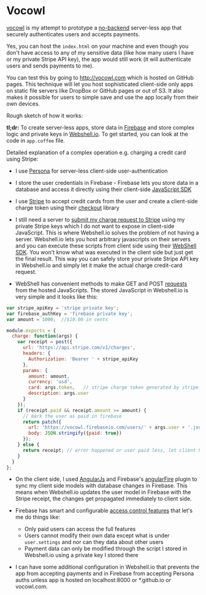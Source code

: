 Vocowl
======

[vocowl](http://vocowl.com) is my attempt to prototype a [no-backend](http://nobackend.org) server-less app that securely authenticates users and accepts payments. 

Yes, you can host the `index.html` on your machine and even though you don't have access to any of my sensitive data (like how many users I have or my private Stripe API key), the app would still work (it will authenticate users and sends payments to me).

You can test this by going to <http://vocowl.com> which is hosted on GitHub pages. This technique will let you host sophisticated client-side only apps on static file servers like DropBox or GitHub pages or out of S3. It also makes it possible for users to simple save and use the app locally from their own devices.

Rough sketch of how it works:

**tl;dr:** To create server-less apps, store data in [Firebase](https://www.firebase.com/) and store complex logic and private keys in [Webshell.io](http://webshell.io/). To get started, you can look at the code in `app.coffee` file.

Detailed explanation of a complex operation e.g. charging a credit card using Stripe:

* I use [Persona](http://persona.org) for server-less client-side user-authentication

* I store the user credentials in Firebase - Firebase lets you store data in a database and access it directly using their client-side [JavaScript SDK](https://www.firebase.com/docs/javascript/firebase/)

* I use [Stripe](https://stripe.com/) to accept credit cards from the user and create a client-side charge token using their [checkout](https://stripe.com/docs/checkout) library

* I still need a server to [submit my charge request to Stripe](https://stripe.com/docs/api/curl#create_charge) using my private Stripe keys which I do not want to expose in client-side JavaScript. This is where Webshell.io solves the problem of not having a server. Webshell.io lets you host arbitrary javascripts on their servers and you can execute these scripts from client side using their [WebShell SDK](https://github.com/webshell/webshell-js-sdk). You won't know what was executed in the client side but just get the final result. This way you can safely store your private Stripe API key in Webshell.io and simply let it make the actual charge credit-card request.

* WebShell has convenient methods to make GET and POST [requests](http://webshell.io/docs/stdlib#http) from the hosted JavaScripts. The stored JavaScript in Webshell.io is very simple and it looks like this:

```javascript
var stripe_apiKey = 'stripe private key';
var firebase_authKey = 'firebase private key';
var amount = 1000;  //$10.00 in cents

module.exports = {
  charge: function(args) {
    var receipt = post({
      url: 'https://api.stripe.com/v1/charges',
      headers: {
        Authorization: 'Bearer ' + stripe_apiKey
      },
      params: {
        amount: amount,
        currency: 'usd',
        card: args.token,   // stripe charge token generated by stripe.js
        description: args.user
      }
    });
    if (receipt.paid && receipt.amount >= amount) {
      // mark the user as paid in firebase
      return patch({
        url: 'https://vocowl.firebaseio.com/users/' + args.user + '.json?auth=' + firebase_authKey,
        body: JSON.stringify({paid: true})
      });
    } else {
      return receipt; // error happened or user paid less, let client handle it
    }
  }
};
```

* On the client side, I used [AngularJs](angularjs.org/) and Firebase's [angularFire](https://github.com/firebase/angularFire) plugin to sync my client side models with database changes in Firebase. This means when Webshell.io updates the user model in Firebase with the Stripe receipt, the changes get propagated immediately to client side.

* Firebase has smart and configurable [access control features](https://www.firebase.com/docs/security-quickstart.html) that let's me do things like:
    * Only paid users can access the full features
    * Users cannot modify their own data except what is under `user.settings` and nor can they data about other users
    * Payment data can only be modified through the script I stored in Webshell.io using a private key I stored there

* I can have some additional configuration in Webshell.io that prevents the app from accepting payments and in Firebase from accepting Persona auths unless app is hosted on localhost:8000 or *.github.io or vocowl.com.